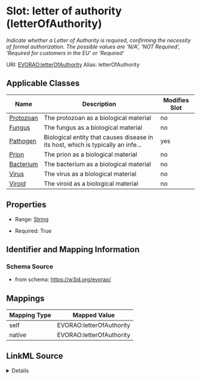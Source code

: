 

# Slot: letter of authority (letterOfAuthority) 


_Indicate whether a Letter of Authority is required, confirming the necessity of formal authorization. The possible values are 'N/A', 'NOT Required', 'Required for customers in the EU' or 'Required'_





URI: [EVORAO:letterOfAuthority](https://w3id.org/evorao/letterOfAuthority)
Alias: letterOfAuthority

<!-- no inheritance hierarchy -->





## Applicable Classes

| Name | Description | Modifies Slot |
| --- | --- | --- |
| [Protozoan](Protozoan.md) | The protozoan as a biological material |  no  |
| [Fungus](Fungus.md) | The fungus as a biological material |  no  |
| [Pathogen](Pathogen.md) | Biological entity that causes disease in its host, which is typically an infe... |  yes  |
| [Prion](Prion.md) | The prion as a biological material |  no  |
| [Bacterium](Bacterium.md) | The bacterium as a biological material |  no  |
| [Virus](Virus.md) | The virus as a biological material |  no  |
| [Viroid](Viroid.md) | The viroid as a biological material |  no  |







## Properties

* Range: [String](String.md)

* Required: True





## Identifier and Mapping Information







### Schema Source


* from schema: https://w3id.org/evorao/




## Mappings

| Mapping Type | Mapped Value |
| ---  | ---  |
| self | EVORAO:letterOfAuthority |
| native | EVORAO:letterOfAuthority |




## LinkML Source

<details>
```yaml
name: letterOfAuthority
description: Indicate whether a Letter of Authority is required, confirming the necessity
  of formal authorization. The possible values are 'N/A', 'NOT Required', 'Required
  for customers in the EU' or 'Required'
title: letter of authority
from_schema: https://w3id.org/evorao/
rank: 1000
ifabsent: string(Not applicable)
alias: letterOfAuthority
domain_of:
- Pathogen
range: string
required: true
multivalued: false
equals_string_in:
- Not applicable
- Not required
- Required for customers in the EU
- Required

```
</details>